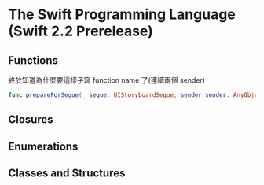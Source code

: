 # The Swift Programming Language (Swift 2.2 Prerelease)

## Functions

終於知道為什麼要這樣子寫 function name 了(連續兩個 sender)
```swift
func prepareForSegue(_ segue: UIStoryboardSegue, sender sender: AnyObject?)
```

## Closures

## Enumerations

## Classes and Structures
